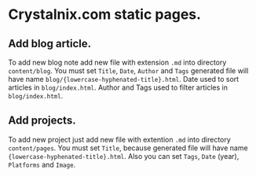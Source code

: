 # Crystalnix.com static pages.

## Add blog article.

To add new blog note add new file with extension `.md` into directory `content/blog`.
You must set `Title`, `Date`, `Author` and `Tags` generated file will have name `blog/{lowercase-hyphenated-title}.html`.
Date used to sort articles in `blog/index.html`. Author and Tags used to filter articles in `blog/index.html`.

## Add projects.

To add new project just add new file with extention `.md` into directory `content/pages`.
You must set `Title`, because generated file will have name `{lowercase-hyphenated-title}.html`.
Also you can set `Tags`, `Date` (year), `Platforms` and `Image`.